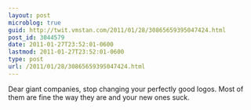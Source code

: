 ```yaml
---
layout: post
microblog: true
guid: http://twit.vmstan.com/2011/01/28/30865659395047424.html
post_id: 3044579
date: 2011-01-27T23:52:01-0600
lastmod: 2011-01-27T23:52:01-0600
type: post
url: /2011/01/28/30865659395047424.html
---
```

Dear giant companies, stop changing your perfectly good logos. Most of them are fine the way they are and your new ones suck.
